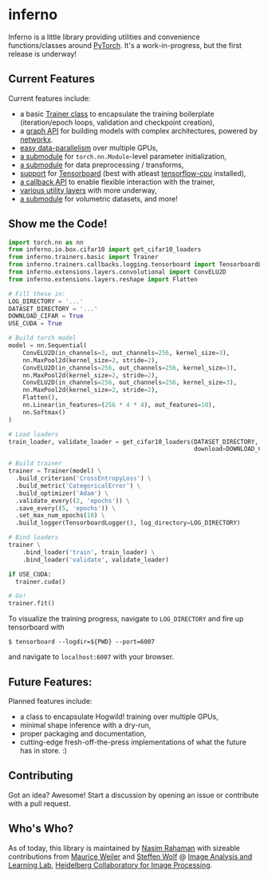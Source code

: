 # inferno

Inferno is a little library providing utilities and convenience functions/classes around [PyTorch](https://github.com/pytorch/pytorch). It's a work-in-progress, but the first release is underway! 

## Current Features
Current features include: 
* a basic [Trainer class](https://github.com/nasimrahaman/inferno/blob/master/inferno/trainers/basic.py) to encapsulate the training boilerplate (iteration/epoch loops, validation and checkpoint creation),
* a [graph API](https://github.com/nasimrahaman/inferno/blob/master/inferno/extensions/layers/graph.py) for building models with complex architectures, powered by [networkx](https://github.com/networkx/networkx). 
* [easy data-parallelism](https://github.com/nasimrahaman/inferno/blob/master/tests/training/basic.py#L117) over multiple GPUs, 
* [a submodule](https://github.com/nasimrahaman/inferno/blob/master/inferno/extensions/initializers) for `torch.nn.Module`-level parameter initialization,
* [a submodule](https://github.com/nasimrahaman/inferno/blob/master/inferno/io/transform) for data preprocessing / transforms,
* [support](https://github.com/nasimrahaman/inferno/blob/master/inferno/trainers/callbacks/logging/tensorboard.py) for [Tensorboard](https://www.tensorflow.org/get_started/summaries_and_tensorboard) (best with atleast [tensorflow-cpu](https://github.com/tensorflow/tensorflow) installed),
* [a callback API](https://github.com/nasimrahaman/inferno/tree/master/inferno/trainers/callbacks) to enable flexible interaction with the trainer,
* [various utility layers](https://github.com/nasimrahaman/inferno/tree/master/inferno/extensions/layers) with more underway,
* [a submodule](https://github.com/nasimrahaman/inferno/blob/master/inferno/io/volumetric) for volumetric datasets, and more!

## Show me the Code!
```python
import torch.nn as nn
from inferno.io.box.cifar10 import get_cifar10_loaders
from inferno.trainers.basic import Trainer
from inferno.trainers.callbacks.logging.tensorboard import TensorboardLogger
from inferno.extensions.layers.convolutional import ConvELU2D
from inferno.extensions.layers.reshape import Flatten

# Fill these in:
LOG_DIRECTORY = '...'
DATASET_DIRECTORY = '...'
DOWNLOAD_CIFAR = True
USE_CUDA = True

# Build torch model
model = nn.Sequential(
    ConvELU2D(in_channels=3, out_channels=256, kernel_size=3),
    nn.MaxPool2d(kernel_size=2, stride=2),
    ConvELU2D(in_channels=256, out_channels=256, kernel_size=3),
    nn.MaxPool2d(kernel_size=2, stride=2),
    ConvELU2D(in_channels=256, out_channels=256, kernel_size=3),
    nn.MaxPool2d(kernel_size=2, stride=2),
    Flatten(),
    nn.Linear(in_features=(256 * 4 * 4), out_features=10),
    nn.Softmax()
)

# Load loaders
train_loader, validate_loader = get_cifar10_loaders(DATASET_DIRECTORY,
                                                    download=DOWNLOAD_CIFAR)

# Build trainer
trainer = Trainer(model) \
  .build_criterion('CrossEntropyLoss') \
  .build_metric('CategoricalError') \
  .build_optimizer('Adam') \
  .validate_every((2, 'epochs')) \
  .save_every((5, 'epochs')) \
  .set_max_num_epochs(10) \
  .build_logger(TensorboardLogger(), log_directory=LOG_DIRECTORY)

# Bind loaders
trainer \
    .bind_loader('train', train_loader) \
    .bind_loader('validate', validate_loader)

if USE_CUDA:
  trainer.cuda()

# Go!
trainer.fit()
```

To visualize the training progress, navigate to `LOG_DIRECTORY` and fire up tensorboard with 

```
$ tensorboard --logdir=${PWD} --port=6007
```

and navigate to `localhost:6007` with your browser.

## Future Features: 
Planned features include: 
* a class to encapsulate Hogwild! training over multiple GPUs, 
* minimal shape inference with a dry-run,
* proper packaging and documentation,
* cutting-edge fresh-off-the-press implementations of what the future has in store. :)

## Contributing
Got an idea? Awesome! Start a discussion by opening an issue or contribute with a pull request.  

## Who's Who?
As of today, this library is maintained by [Nasim Rahaman](https://github.com/nasimrahaman) with sizeable contributions from [Maurice Weiler](https://github.com/mauriceweiler) and [Steffen Wolf](https://github.com/Steffen-Wolf) @
[Image Analysis and Learning Lab](https://hci.iwr.uni-heidelberg.de/mip),
[Heidelberg Collaboratory for Image Processing](https://hci.iwr.uni-heidelberg.de/). 
